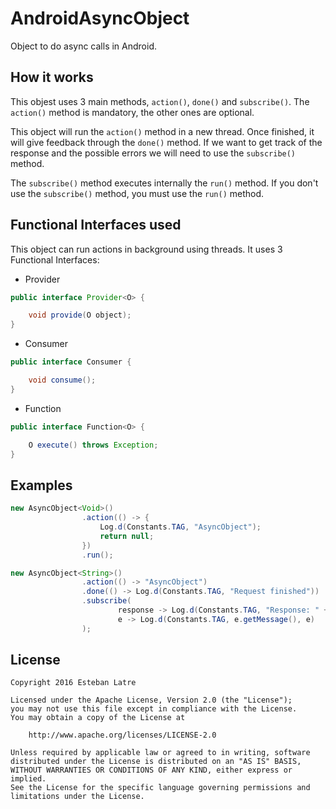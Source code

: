 # AndroidAsyncObject

Object to do async calls in Android.

## How it works

This objest uses 3 main methods, `action()`, `done()` and `subscribe()`. The `action()` method is mandatory, the other ones are optional.

This object will run the `action()` method in a new thread. Once finished, it will give feedback through the `done()` method. If we want to get track of the response and the possible errors we will need to use the `subscribe()` method.

The `subscribe()` method executes internally the `run()` method. If you don't use the `subscribe()` method, you must use the `run()` method.

## Functional Interfaces used

This object can run actions in background using threads. It uses 3 Functional Interfaces:

- Provider
```java
public interface Provider<O> {

    void provide(O object);
}
```
- Consumer
```java
public interface Consumer {

    void consume();
}
```
- Function
```java
public interface Function<O> {

    O execute() throws Exception;
}
```

## Examples

```java
new AsyncObject<Void>()
                .action(() -> {
                    Log.d(Constants.TAG, "AsyncObject");
                    return null;
                })
                .run();
```

```java
new AsyncObject<String>()
                .action(() -> "AsyncObject")
                .done(() -> Log.d(Constants.TAG, "Request finished"))
                .subscribe(
                        response -> Log.d(Constants.TAG, "Response: " + response),
                        e -> Log.d(Constants.TAG, e.getMessage(), e)
                );
```

## License
    Copyright 2016 Esteban Latre

    Licensed under the Apache License, Version 2.0 (the "License");
    you may not use this file except in compliance with the License.
    You may obtain a copy of the License at

        http://www.apache.org/licenses/LICENSE-2.0

    Unless required by applicable law or agreed to in writing, software
    distributed under the License is distributed on an "AS IS" BASIS,
    WITHOUT WARRANTIES OR CONDITIONS OF ANY KIND, either express or implied.
    See the License for the specific language governing permissions and
    limitations under the License.
